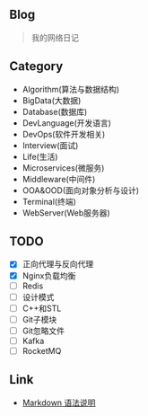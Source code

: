 ## Blog

> 我的网络日记

## Category
- Algorithm(算法与数据结构)
- BigData(大数据)
- Database(数据库)
- DevLanguage(开发语言)
- DevOps(软件开发相关)
- Interview(面试)
- Life(生活)
- Microservices(微服务)
- Middleware(中间件)
- OOA&OOD(面向对象分析与设计)
- Terminal(终端)
- WebServer(Web服务器)

## TODO
- [x] 正向代理与反向代理
- [x] Nginx负载均衡
- [ ] Redis
- [ ] 设计模式
- [ ] C++和STL
- [ ] Git子模块
- [ ] Git忽略文件
- [ ] Kafka
- [ ] RocketMQ

## Link
- [Markdown 语法说明][1]

[1]: https://www.appinn.com/markdown/ "[Markdown 语法说明]"